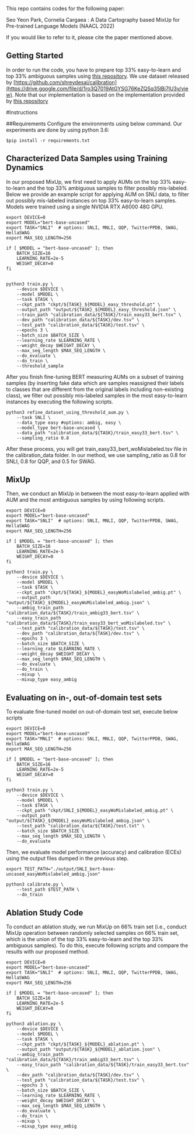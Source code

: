 This repo contains codes for the following paper:

<it>Seo Yeon Park, Cornelia Cargaea</it> : A Data Cartography based MixUp for Pre-trained Language Models (NAACL 2022)

If you would like to refer to it, please cite the paper mentioned above.

## Getting Started
In order to run the code, you have to prepare top 33% easy-to-learn and top 33% ambiguous samples using [this repository]('https://github.com/allenai/cartography'). We use dataset released by [https://github.com/shreydesai/calibration](https://drive.google.com/file/d/1ro3Q7019AtGYSG76KeZQSq35lBi7lU3v/view). Note that our implementation is based on the implementation provided by [this repository](https://github.com/shreydesai/calibration)

#Instructions

##Requirements
Configure the environments using below command. Our experiments are done by using python 3.6:

```
$pip install -r requirements.txt
```


## Characterized Data Samples using Training Dynamics
In our proposed MixUp, we first need to apply AUMs on the top 33% easy-to-learn and the top 33% ambiguous samples to filter possibly mis-labeled. Below we provide an example script for applying AUM on SNLI data, to filter out possibly mis-labeled instances on top 33% easy-to-learn samples. Models were trained using a single NVIDIA RTX A6000 48G GPU.

```
export DEVICE=0
export MODEL="bert-base-uncased"  
export TASK="SNLI"  # options: SNLI, MNLI, QQP, TwitterPPDB, SWAG, HellaSWAG
export MAX_SEQ_LENGTH=256

if [ $MODEL = "bert-base-uncased" ]; then
    BATCH_SIZE=16
    LEARNING_RATE=2e-5
    WEIGHT_DECAY=0
fi


python3 train.py \
    --device $DEVICE \
    --model $MODEL \
    --task $TASK \
    --ckpt_path "ckpt/${TASK}_${MODEL}_easy_threshold.pt" \
    --output_path "output/${TASK}_${MODEL}_easy_threshold.json" \
    --train_path "calibration_data/${TASK}/train_easy33_bert.tsv" \
    --dev_path "calibration_data/${TASK}/dev.tsv" \
    --test_path "calibration_data/${TASK}/test.tsv" \
    --epochs 3 \
    --batch_size $BATCH_SIZE \
    --learning_rate $LEARNING_RATE \
    --weight_decay $WEIGHT_DECAY \
    --max_seq_length $MAX_SEQ_LENGTH \
    --do_evaluate \
    --do_train \
    --threshold_sample

```

After you finish fine-tuning BERT measuring AUMs on a subset of training samples (by inserting fake data which are samples reassigned their labels to classes that are different from the original labels including non-existing class), we filter out possibly mis-labeled samples in the most easy-to-learn instances by executing the following scripts. 


```
python3 refine_dataset_using_threshold_aum.py \
    --task SNLI \
    --data_type easy #options: ambig, easy \
    --model_type bert-base-uncased \
    --data_path "calibration_data/${TASK}/train_easy33_bert.tsv" \
    --sampling_ratio 0.8     
```

After these process, you will get train_easy33_bert_woMislabeled.tsv file in the calibration_data folder. In our method, we use sampling_ratio as 0.8 for SNLI, 0.8 for QQP, and 0.5 for SWAG.


## MixUp
Then, we conduct an MixUp in between the most easy-to-learn applied with AUM and the most ambiguous samples by using following scripts. 

```
export DEVICE=0
export MODEL="bert-base-uncased"  
export TASK="SNLI"  # options: SNLI, MNLI, QQP, TwitterPPDB, SWAG, HellaSWAG
export MAX_SEQ_LENGTH=256

if [ $MODEL = "bert-base-uncased" ]; then
    BATCH_SIZE=16
    LEARNING_RATE=2e-5
    WEIGHT_DECAY=0
fi

python3 train.py \
    --device $DEVICE \
    --model $MODEL \
    --task $TASK \
    --ckpt_path "ckpt/${TASK}_${MODEL}_easyWoMislabeled_ambig.pt" \
    --output_path "output/${TASK}_${MODEL}_easyWoMislabeled_ambig.json" \
    --ambig_train_path "calibration_data/${TASK}/train_ambig33_bert.tsv" \
    --easy_train_path "calibration_data/${TASK}/train_easy33_bert_woMislabeled.tsv" \
    --test_path "calibration_data/${TASK}/test.tsv" \
    --dev_path "calibration_data/${TASK}/dev.tsv" \
    --epochs 3 \
    --batch_size $BATCH_SIZE \
    --learning_rate $LEARNING_RATE \
    --weight_decay $WEIGHT_DECAY \
    --max_seq_length $MAX_SEQ_LENGTH \
    --do_evaluate \
    --do_train \
    --mixup \
    --mixup_type easy_ambig 

```

## Evaluating on in-, out-of-domain test sets

To evaluate fine-tuned model on out-of-domain test set, execute below scripts
```
export DEVICE=0
export MODEL="bert-base-uncased"  
export TASK="MNLI"  # options: SNLI, MNLI, QQP, TwitterPPDB, SWAG, HellaSWAG
export MAX_SEQ_LENGTH=256

if [ $MODEL = "bert-base-uncased" ]; then
    BATCH_SIZE=16
    LEARNING_RATE=2e-5
    WEIGHT_DECAY=0
fi

python3 train.py \
    --device $DEVICE \
    --model $MODEL \
    --task $TASK \
    --ckpt_path "ckpt/SNLI_${MODEL}_easyWoMislabeled_ambig.pt" \
    --output_path "output/${TASK}_${MODEL}_easyWoMislabeled_ambig.json" \
    --test_path "calibration_data/${TASK}/test.txt" \
    --batch_size $BATCH_SIZE \
    --max_seq_length $MAX_SEQ_LENGTH \
    --do_evaluate 
```

Then, we evaluate model performance (accuracy) and calibration (ECEs) using the output files dumped in the previous step. 

```
export TEST_PATH="./output/SNLI_bert-base-uncased_easyWoMislabeled_ambig.json"

python3 calibrate.py \
	--test_path $TEST_PATH \
	--do_train
```

## Ablation Study Code
To conduct an ablation study, we run MixUp on 66\% train set (i.e., conduct MixUp operation between randomly selected samples on 66% train set, which is the union of the top 33% easy-to-learn and the top 33\% ambiguous samples). To do this, execute following scripts and compare the results with our proposed method. 


```
export DEVICE=0
export MODEL="bert-base-uncased"  
export TASK="SNLI"  # options: SNLI, MNLI, QQP, TwitterPPDB, SWAG, HellaSWAG
export MAX_SEQ_LENGTH=256

if [ $MODEL = "bert-base-uncased" ]; then
    BATCH_SIZE=16
    LEARNING_RATE=2e-5
    WEIGHT_DECAY=0
fi

python3 ablation.py \
    --device $DEVICE \
    --model $MODEL \
    --task $TASK \
    --ckpt_path "ckpt/${TASK}_${MODEL}_ablation.pt" \
    --output_path "output/${TASK}_${MODEL}_ablation.json" \
    --ambig_train_path "calibration_data/${TASK}/train_ambig33_bert.tsv" \
    --easy_train_path "calibration_data/${TASK}/train_easy33_bert.tsv" \
    --dev_path "calibration_data/${TASK}/dev.tsv" \
    --test_path "calibration_data/${TASK}/test.tsv" \
    --epochs 3 \
    --batch_size $BATCH_SIZE \
    --learning_rate $LEARNING_RATE \
    --weight_decay $WEIGHT_DECAY \
    --max_seq_length $MAX_SEQ_LENGTH \
    --do_evaluate \
    --do_train \
    --mixup \
    --mixup_type easy_ambig 

```
